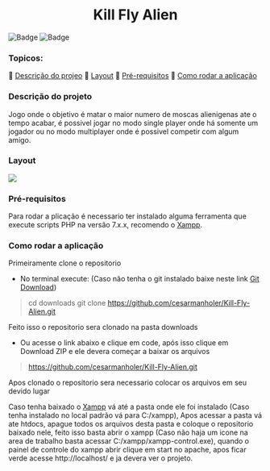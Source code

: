 <h1 align="center">Kill Fly Alien</h1>

![Badge](https://img.shields.io/static/v1?label=License&message=MIT&color=blue&style=for-the-badge) ![Badge](https://img.shields.io/static/v1?label=Status&message=Em%20Desenvolvimento&color=orange&style=for-the-badge)

### Topicos:
:large_blue_diamond: [Descrição do projeo](https://github.com/cesarmanholer/Kill-Fly-Alien/)
:large_blue_diamond: [Layout](https://github.com/cesarmanholer/Kill-Fly-Alien/)
:large_blue_diamond: [Pré-requisitos](https://github.com/cesarmanholer/Kill-Fly-Alien/)
:large_blue_diamond: [Como rodar a aplicação](https://github.com/cesarmanholer/Kill-Fly-Alien/)

### Descrição do projeto
Jogo onde o objetivo é matar o maior numero de moscas alienigenas ate o tempo acabar, é possivel jogar no modo single player onde há somente um jogador ou no modo multiplayer onde é possivel competir com algum amigo.

### Layout
<img src="https://github.com/cesarmanholer/Kill-Fly-Alien/blob/master/captured.gif">

### Pré-requisitos
Para rodar a plicação é necessario ter instalado alguma ferramenta que execute scripts PHP na versão 7.x.x, recomendo o [Xampp](https://www.apachefriends.org/pt_br/index.html).

### Como rodar a aplicação
Primeiramente clone o repositorio
- No terminal execute: (Caso não tenha o git instalado baixe neste link [Git Download](https://git-scm.com/downloads))
> cd downloads
> git clone https://github.com/cesarmanholer/Kill-Fly-Alien.git

Feito isso o repositorio sera clonado na pasta downloads

- Ou acesse o link abaixo e clique em code, após isso clique em Download ZIP e ele devera começar a baixar os arquivos
> https://github.com/cesarmanholer/Kill-Fly-Alien.git

Apos clonado o repositorio sera necessario colocar os arquivos em seu devido lugar

Caso tenha baixado o [Xampp](https://www.apachefriends.org/pt_br/index.html) vá até a pasta onde ele foi instalado (Caso tenha instalado no local padrão vá para C:/xampp),
Apos acessar a pasta vá ate htdocs, apague todos os arquivos desta pasta e coloque o repositorio baixado nele, feito isso basta abrir o xampp (Caso não haja um icone na area de trabalho basta acessar C:/xampp/xampp-control.exe), quando o painel de controle do xampp abrir clique em start no apache, apos ficar verde acesse http://localhost/ e ja devera ver o projeto.
